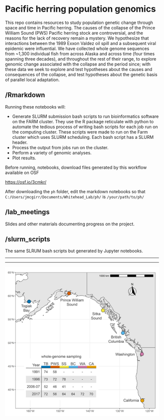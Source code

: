 


# Pacific herring population genomics

This repo contains resources to study population genetic change through space and time in Pacific herring. The causes of the collapse of the Prince William Sound (PWS) Pacific herring stock are controversial, and the reasons for the lack of recovery remain a mystery. We hypothesize that interactions between the 1989 Exxon Valdez oil spill and a subsequent viral epidemic were influential. We have collected whole genome sequences from ~1,300 individual fish from across Alaska and across time (four times spanning three decades), and throughout the rest of their range, to explore genomic change associated with the collapse and the period since; with these data we seek to explore and test hypotheses about the causes and consequences of the collapse, and test hypotheses about the genetic basis of parallel local adaptation.

## /Rmarkdown

Running these notebooks will:

- Generate SLURM submission bash scripts to run bioinformatics software on the FARM cluster. They use the R package reticulate with python to automate the tedious process of writing bash scripts for each job run on the computing cluster. These scripts were made to run on the Farm cluster which uses SLURM scheduling. Each bash script has a SLURM header.
- Process the output from jobs run on the cluster.
- Perform a variety of genomic analyses.
- Plot results.

Before running, notebooks, download files generated by this workflow available on OSF

https://osf.io/3cmkr/

After downloading the `ph` folder, edit the markdown notebooks so that `C:/Users/jmcgirr/Documents/Whitehead_Lab/ph/` is `/your/path/to/ph/`

## /lab_meetings

Slides and other materials documenting progress on the project.

## /slurm_scripts

The same SLRUM bash scripts but generated by Jupyter notebooks.

---
---

<img src="https://github.com/joemcgirr/pac_herring/blob/master/ph_map-01.png?raw=true" alt="drawing" width="800"/>


